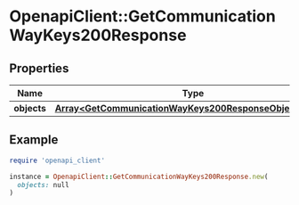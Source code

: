 # OpenapiClient::GetCommunicationWayKeys200Response

## Properties

| Name | Type | Description | Notes |
| ---- | ---- | ----------- | ----- |
| **objects** | [**Array&lt;GetCommunicationWayKeys200ResponseObjectsInner&gt;**](GetCommunicationWayKeys200ResponseObjectsInner.md) |  | [optional] |

## Example

```ruby
require 'openapi_client'

instance = OpenapiClient::GetCommunicationWayKeys200Response.new(
  objects: null
)
```

